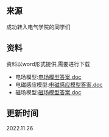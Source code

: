 ## 来源

成功转入电气学院的同学们

## 资料

资料以word形式提供,需要进行下载

- 电场模型:[电场模型答案.doc](https://files.w2fzu.com/fzu-run/%E7%94%B5%E5%9C%BA%E6%A8%A1%E5%9E%8B%E7%AD%94%E6%A1%88.doc)
- 电磁感应模型:[电磁感应模型答案.doc](https://files.w2fzu.com/fzu-run/%E7%94%B5%E7%A3%81%E6%84%9F%E5%BA%94%E6%A8%A1%E5%9E%8B%E7%AD%94%E6%A1%88.doc)
- 磁场模型:[磁场模型答案.doc](https://files.w2fzu.com/fzu-run/%E7%A3%81%E5%9C%BA%E6%A8%A1%E5%9E%8B%E7%AD%94%E6%A1%88.doc)

## 更新时间

2022.11.26